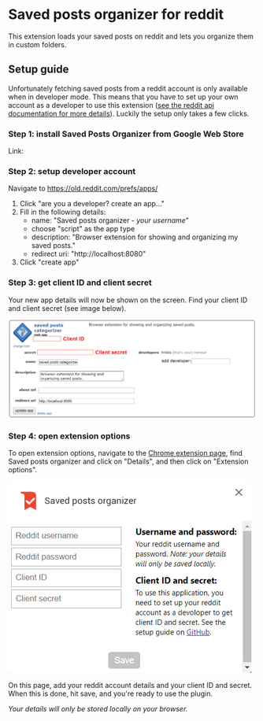 # Saved posts organizer for reddit

This extension loads your saved posts on reddit and lets you organize them in custom folders.

## Setup guide

Unfortunately fetching saved posts from a reddit account is only available when in developer mode. This means that you have to set up your own account as a developer to use this extension ([see the reddit api documentation for more details](https://www.reddit.com/dev/api)). Luckily the setup only takes a few clicks.

### Step 1: install Saved Posts Organizer from Google Web Store
Link:

### Step 2: setup developer account

Navigate to https://old.reddit.com/prefs/apps/

1. Click "are you a developer? create an app..."
2. Fill in the following details:
   - name: "Saved posts organizer - *your username*"
   - choose "script" as the app type
   - description: "Browser extension for showing and organizing my saved posts."
   - redirect uri: "http://localhost:8080"
3. Click "create app"

### Step 3: get client ID and client secret
Your new app details will now be shown on the screen.
Find your client ID and client secret (see image below).

![client ID and secret](src/images/readme/1.jpg "client ID and secret")

### Step 4: open extension options

To open extension options, navigate to the [Chrome extension page](chrome://extensions/), find Saved posts organizer and click on "Details", and then click on "Extension options".

![options page](src/images/readme/2.jpg "options page")


On this page, add your reddit account details and your client ID and secret. When this is done, hit save, and you're ready to use the plugin.

*Your details will only be stored locally on your browser.*
